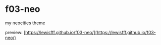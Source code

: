 # f03-neo
my neocities theme

preview: [https://lewisfff.github.io/f03-neo/](https://lewisfff.github.io/f03-neo/)
